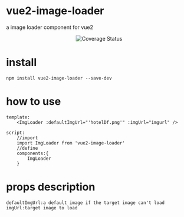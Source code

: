 # vue2-image-loader
a image loader component for vue2
<p align="center">


<img src="https://github.com/leepyng/vue2-image-loader/blob/master/git/QQ20180723-182926.gif" alt="Coverage Status">


</p>

# install

	
	npm install vue2-image-loader --save-dev
	

# how to use
	template:
		<ImgLoader :defaultImgUrl="'hotelDf.png'" :imgUrl="imgurl" />
	
	script:
		//import
		import ImgLoader from 'vue2-image-loader'
		//define
		components:{
			ImgLoader
		}
		
	
# props description
	defaultImgUrl:a default image if the target image can't load
	imgUrl:target image to load
